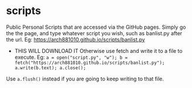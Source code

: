 # scripts
Public Personal Scripts that are accessed via the GitHub pages.
Simply go the the page, and type whatever script you wish, such as banlist.py after the url. Eg: https://arch881010.github.io/scripts/banlist.py
- THIS WILL DOWNLOAD IT
Otherwise use fetch and write it to a file to execute. 
Eg: ```a = open("script.py", "w"); b = fetch("https://arch881010.github.io/scripts/banlist.py"); a.write(b.text); a.close();``` 

Use ```a.flush()``` instead if you are going to keep writing to that file.
